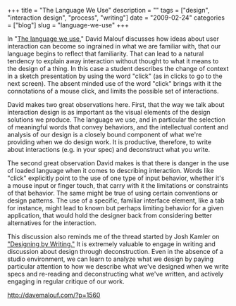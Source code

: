 +++
title = "The Language We Use"
description = ""
tags = ["design", "interaction design", "process", "writing"]
date = "2009-02-24"
categories = ["blog"]
slug = "language-we-use"
+++



<p>In "<a href="http://davemalouf.com/?p=1560">The language we use</a>," David Malouf discusses how ideas about user interaction can become so ingrained in what we are familiar with, that our language begins to reflect that familiarity. That can lead to a natural tendency to explain away interaction without thought to what it means to the design of a thing. In this case a student describes the change of context in a sketch presentation by using the word "click" (as in clicks to go to the next screen). The absent minded use of the word "click" brings with it the connotations of a mouse click, and limits the possible set of interactions.</p>
<p>David makes two great observations here. First, that the way we talk about interaction design is as important as the visual elements of the design solutions we produce. The language we use, and in particular the selection of meaningful words that convey behaviors, and the intellectual content and analysis of our design is a closely bound component of what we're providing when we do design work. It is productive, therefore, to write about interactions (e.g. in your spec) and deconstruct what you write.</p>
<p>The second great observation David makes is that there is danger in the use of loaded language when it comes to describing interaction. Words like "click" explicitly point to the use of one type of input behavior, whether it's a mouse input or finger touch, that carry with it the limitations or constraints of that behavior. The same might be true of using certain conventions or design patterns. The use of a specific, familiar interface element, like a tab for instance, might lead to known but perhaps limiting behavior for a given application, that would hold the designer back from considering better alternatives for the interaction.</p>
<p>This discussion also reminds me of the thread started by Josh Kamler on <a href="designing-writing.html">"Designing by Writing."</a> It is extremely valuable to engage in writing and discussion about design through deconstruction. Even in the absence of a studio environment, we can learn to analyze what we design by paying particular attention to how we describe what we've designed when we write specs and re-reading and deconstructing what we've written, and actively engaging in regular critique of our work.</p>
    
  <a href="http://davemalouf.com/?p=1560">http://davemalouf.com/?p=1560</a>
